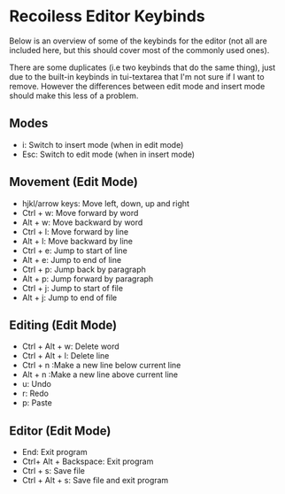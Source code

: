 # Recoiless Editor Keybinds
Below is an overview of some of the keybinds for the editor (not all are included here, but this should cover most of the commonly used ones).

There are some duplicates (i.e two keybinds that do the same thing), just due to the built-in keybinds in tui-textarea that I'm not sure if I want to remove. However the differences between edit mode and insert mode should make this less of a problem.

## Modes
- i: Switch to insert mode (when in edit mode)
- Esc: Switch to edit mode (when in insert mode)

## Movement (Edit Mode)
- hjkl/arrow keys: Move left, down, up and right
- Ctrl + w: Move forward by word
- Alt + w: Move backward by word
- Ctrl + l: Move forward by line
- Alt + l: Move backward by line
- Ctrl + e: Jump to start of line
- Alt + e: Jump to end of line
- Ctrl + p: Jump back by paragraph
- Alt + p: Jump forward by paragraph
- Ctrl + j: Jump to start of file
- Alt + j: Jump to end of file

## Editing (Edit Mode)
- Ctrl + Alt + w: Delete word
- Ctrl + Alt + l: Delete line
- Ctrl + n :Make a new line below current line
- Alt + n :Make a new line above current line
- u: Undo
- r: Redo
- p: Paste

## Editor (Edit Mode)
- End: Exit program
- Ctrl+ Alt + Backspace: Exit program
- Ctrl + s: Save file
- Ctrl + Alt + s: Save file and exit program